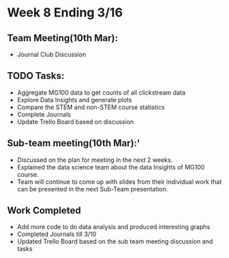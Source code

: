 # Week 8 Ending 3/16

## Team Meeting(10th Mar):
  - Journal Club Discussion

## TODO Tasks:
  - Aggregate MG100 data to get counts of all clickstream data
  - Explore Data Insights and generate plots
  - Compare the STEM and non-STEM course statistics
  - Complete Journals
  - Update Trello Board based on discussion
  
## Sub-team meeting(10th Mar):'
  - Discussed on the plan for meeting in the next 2 weeks.
  - Explained the data science team about the data Insights of MG100 course.
  - Team will continue to come up with slides from their individual work that can be presented in the next Sub-Team presentation.

## Work Completed
  - Add more code to do data analysis and produced interesting graphs
  - Completed Journals till 3/10
  - Updated Trello Board based on the sub team meeting discussion and tasks